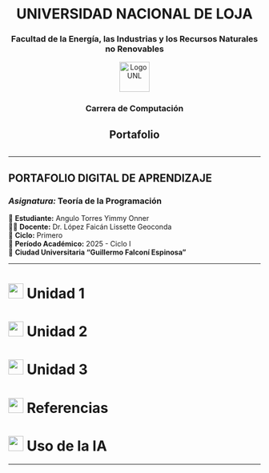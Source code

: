 <div align="center" style="display: flex; align-items: center; justify-content: center; gap: 15px;">

  <div>
    <h1>UNIVERSIDAD NACIONAL DE LOJA</h1>
    <h3>Facultad de la Energía, las Industrias y los Recursos Naturales no Renovables</h3> 
    <img src="https://github.com/user-attachments/assets/5bf46d3b-9cb3-432e-9d24-d464f54d1711" alt="Logo UNL" width="60" height="60" text-aling: left />
    <h3>Carrera de Computación</h3>
    <h2>Portafolio</h2>
    
  </div>

</div>

---

## **PORTAFOLIO DIGITAL DE APRENDIZAJE**  
### *Asignatura:* Teoría de la Programación  

📘 **Estudiante:** Angulo Torres Yimmy Onner  
👩‍🏫 **Docente:** Dr. López Faicán Lissette Geoconda  
🏫 **Ciclo:** Primero  
📅 **Período Académico:** 2025 - Ciclo I  
📍 **Ciudad Universitaria “Guillermo Falconí Espinosa”**  

---
# <img src="https://img.icons8.com/fluency/48/book.png" width="30"/> Unidad 1

# <img src="https://img.icons8.com/fluency/48/laptop.png" width="30"/> Unidad 2

# <img src="https://img.icons8.com/fluency/48/brain.png" width="30"/> Unidad 3

# <img src="https://img.icons8.com/fluency/48/books.png" width="30"/> Referencias

# <img src="https://img.icons8.com/fluency/48/artificial-intelligence.png" width="30"/> Uso de la IA

</div>

---

